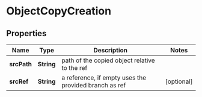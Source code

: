 

# ObjectCopyCreation


## Properties

| Name | Type | Description | Notes |
|------------ | ------------- | ------------- | -------------|
|**srcPath** | **String** | path of the copied object relative to the ref |  |
|**srcRef** | **String** | a reference, if empty uses the provided branch as ref |  [optional] |



